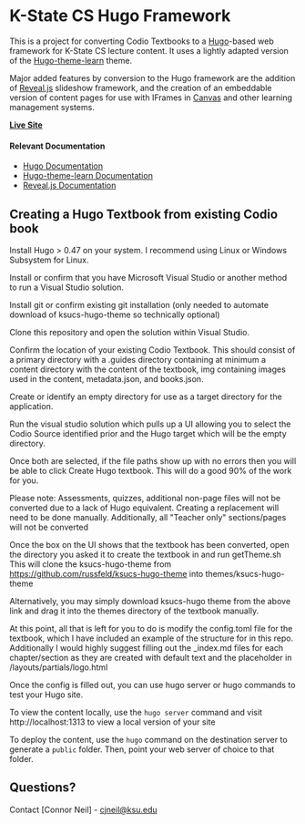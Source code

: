 # K-State CS Hugo Framework

This is a project for converting Codio Textbooks to a [Hugo](https://gohugo.io/)-based web framework for K-State CS lecture content. 
It uses a lightly adapted version of the [Hugo-theme-learn](https://learn.netlify.com/en/) theme.

Major added features by conversion to the Hugo framework are the addition of [Reveal.js](https://github.com/hakimel/reveal.js/) slideshow framework, and the creation of an embeddable version of content pages for use with IFrames in [Canvas](https://www.instructure.com/) and other learning management systems.

**[Live Site](https://textbooks.cs.ksu.edu/cis527)**

#### Relevant Documentation

* [Hugo Documentation](https://gohugo.io/documentation/)
* [Hugo-theme-learn Documentation](https://learn.netlify.com/en/)
* [Reveal.js Documentation](https://github.com/hakimel/reveal.js/)

## Creating a Hugo Textbook from existing Codio book

Install Hugo > 0.47 on your system. I recommend using Linux or Windows Subsystem for Linux.

Install or confirm that you have Microsoft Visual Studio or another method to run a Visual Studio solution.

Install git or confirm existing git installation (only needed to automate download of ksucs-hugo-theme so technically optional)

Clone this repository and open the solution within Visual Studio.

Confirm the location of your existing Codio Textbook. This should consist of a primary directory with a .guides directory containing 
at minimum a content directory with the content of the textbook, img containing images used in the content, metadata.json, and books.json.

Create or identify an empty directory for use as a target directory for the application.

Run the visual studio solution which pulls up a UI allowing you to select the Codio Source identified prior and the Hugo target which will be the empty directory.

Once both are selected, if the file paths show up with no errors then you will be able to click Create Hugo textbook. This will do a good 90% of the work for you.

Please note: Assessments, quizzes, additional non-page files will not be converted due to a lack of Hugo equivalent. Creating a replacement will need to be done manually. 
Additionally, all "Teacher only" sections/pages will not be converted

Once the box on the UI shows that the textbook has been converted, open the directory you asked it to create the textbook in and run getTheme.sh
This will clone the ksucs-hugo-theme from https://github.com/russfeld/ksucs-hugo-theme into themes/ksucs-hugo-theme

Alternatively, you may simply download ksucs-hugo theme from the above link and drag it into the themes directory of the textbook manually.

At this point, all that is left for you to do is modify the config.toml file for the textbook, which I have included an example of the structure for in this repo.
Additionally I would highly suggest filling out the _index.md files for each chapter/section as they are created with default text and the placeholder in /layouts/partials/logo.html

Once the config is filled out, you can use hugo server or hugo commands to test your Hugo site.

To view the content locally, use the `hugo server` command and visit http://localhost:1313 to view a local version of your site

To deploy the content, use the `hugo` command on the destination server to generate a `public` folder. Then, point your web server of choice to that folder.

## Questions?

Contact [Connor Neil] - cjneil@ksu.edu
